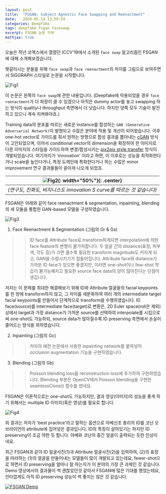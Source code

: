 ```yaml
---
layout: post
title:  "FSGAN: Subject Agnostic Face Swapping and Reenactment"
date:   2020-05-14 13:59:59
categories: Deepfake
tags: deepfake fsgan faceswap 
excerpt: FSGAN 논문 리뷰
mathjax: true
---
```


오늘은 작년 코엑스에서 열렸던 ICCV'19에서 소개된 `face swap` 알고리즘인 FSGAN에 대해 소개해보겠습니다.


헷갈리시는 분들을 위해 `face swap`과 `face reenactment`의 차이를 그림으로 보여주면서 SIGGRAPH 스타일로 논문을 시작합니다.

![Fig1](https://jiryang.github.io/img/faceswap_vs_facereenactment.JPG "Face Swap vs. Face Reenactment")


이 논문은 왼쪽의 `face swap`에 관한 내용입니다.
(Deepfake에 악용되었을 경우 `face reenactment`가 더 파장이 클 수 있겠으나 아직은 dummy actor를 놓고 swapping 하는 방식이 quality나 throughput 측면에서 더 낫습니다. 하지만 양쪽 모두 기술이 발전하고 있으니 계속 지켜봐야죠.)


Training data의 분포를 따르는 새로운 instance를 합성하는 `GAN (Generative Adversarial Network)`이 발명되고 수많은 분야에 적용 및 개선이 되어왔습니다. 이후 one-hot vector로 가이드를 줘서 원하는 방향으로 합성 결과를 뽑아내는 [cGAN](https://arxiv.org/pdf/1411.1784.pdf) 방식이 고안되었으며, 이어서 conditional vector의 dimension을 확장하여 한 이미지로 다른 이미지의 스타일을 가이드하여 변경/합성시키는 [pix2pix style transfer](https://arxiv.org/pdf/1611.07004.pdf) 방식이 개발되었습니다. 여기까지가 'innovation' 이라고 하면, 이 이후로는 성능을 최적화한다거나 scale을 높인다거나, 특정 도메인에 특화한다거나 하는 수많은 minor improvement 연구 결과물들이 쏟아져 나오게 되었죠.

| ![Fig2](https://jiryang.github.io/img/tech_s_curve.png "Innovation S-Curve"){: width="50%"}{: .center} |
|:--:|
|*(연구도, 진화도, 비지니스도 innovation S curve를 따르는 것 같습니다)*|


FSGAN은 아래와 같이 face reenactment & segmentation, inpainting, blending의 세 모듈을 통합한 GAN-based 모델을 구성하였습니다.

![Fig3](https://jiryang.github.io/img/fsgan_model.PNG "FSGAN Model Pipeline")


1. Face Reenactment & Segmentation (그림의 Gr & Gs)
  >> ID face를 Attribute face로 transform하게되면 interpolation에 의한 face feature의 변형이 불가피합니다. 두 얼굴 간의 distance(표정, 피부색, 각도 등)가 크면 클수록 필요한 transform magnitude도 커지게 되고, GAN을 수렴시키기가 힘들어집니다. Attribute face와 distance가 가까운 ID face가 있으면 좋겠지만, 이러면 one-shot이나 few-shot 학습이 불가능해지고 필요한 source face data의 양이 많아진다는 단점이 생깁니다.

  저자는 이 문제를 최대한 해결해보기 위해 ID와 Attribute 얼굴들의 facial keypoints를 한 방에 transform하지 않고, 그 차이를 세분화하여 여러 개의 intermediate target facial keypoints를 만들어서 단계적으로 transform을 수행하였습니다. ID face(source)를 intermediate face(target)로 변환은, 2D Euler space(roll은 제외) 상에서 target과 가장 distance가 가까운 source를 선택하여 interpolate를 시킴으로써 one-shot도 가능하되, source data가 많아질수록 ID preserving 측면에서 손실이 줄어드는 방식을 꾀하였습니다.

2. Inpainting (그림의 Gc)
  >> 저자의 예전 논문에서 사용한 inpainting network를 붙여넣어 occlusion augmentation 기능을 구현하였습니다.

3. Blending (그림의 Gb)
  >> Poisson blending loss를 reconstruction loss에 추가하여 구현하였습니다. Blending 부분은 OpenCV에서 Poisson blending을 구현한 seamlessClone() 함수를 썼네요.

FSGAN은 이론적으로는 one-shot도 가능하지만, 결과 영상(이미지)의 성능을 좋게 하기 위해서는 multiple ID 이미지(혹은 영상)를 필요로 합니다.

![Fig4](https://jiryang.github.io/img/abe2conan.gif "Face Swapping (Abe Shinjo to Conan O'brien)")


위 결과는 저자가 'best practice'라고 말하는 옵션으로 아베신조 총리의 ID를 코난 오브라이언의 attribute에 집어넣은 결과입니다.
ID의 특징이 살아있기는 하지만 ID preserving이 조금 약한 듯 합니다. 아베와 코난의 중간 얼굴이 출력되는 듯한 인상이네요.

최근 FSGAN과 같이 ID 얼굴사진(1)과 Attribute 얼굴사진(2)을 입력하여, (2)의 표정을 따라하는 (1)의 얼굴을 만들어내는 모델들이 많이 개발되고 있는데요, fewer-shot으로 하면서 ID preserving을 얼마나 잘 하는지가 이 분야의 가장 큰 과제인 것 같습니다. Demo 영상에서의 결과물이 썩 괜찮았던것 같아서 FSGAN에 많은 기대를 했었는데요, 안타깝게도 아직 ID preserving 성능이 썩 좋지는 않은 것 같습니다.

[![FSGAN Demo](https://jiryang.github.io/img/fsgan_demo.PNG)](https://www.youtube.com/watch?v=BsITEVX6hkE)




